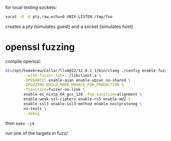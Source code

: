 
for local testing sockets:

``` sh
socat -d -d pty,raw,echo=0 UNIX-LISTEN:/tmp/foo
```

creates a pty (simulates guest) and a socket (simulates host)


# openssl fuzzing

compile openssl:

``` sh
CC=/opt/homebrew/Cellar/llvm@12/12.0.1_1/bin/clang ./config enable-fuzz-libfuzzer \
        --with-fuzzer-lib=../libclient.a \
        -DPEDANTIC enable-asan enable-ubsan no-shared \
        -DFUZZING_BUILD_MODE_UNSAFE_FOR_PRODUCTION \
        -fsanitize=fuzzer-no-link \
        enable-ec_nistp_64_gcc_128 -fno-sanitize=alignment \
        enable-weak-ssl-ciphers enable-rc5 enable-md2 \
        enable-ssl3 enable-ssl3-method enable-nextprotoneg \
        no-tests \
        --debug
```

then `make -j4`

run one of the targets in fuzz/
